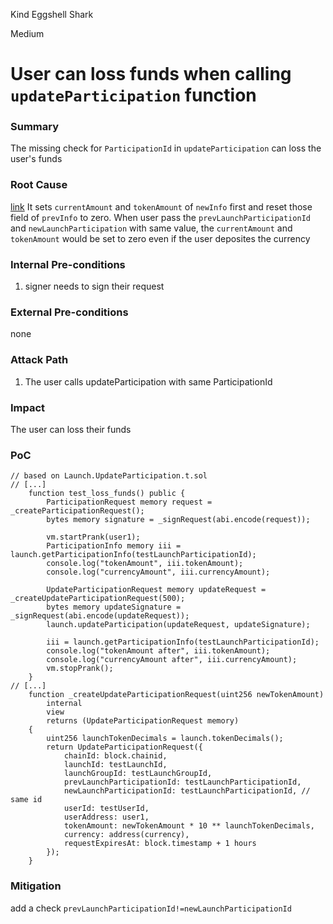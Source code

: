Kind Eggshell Shark

Medium

# User can loss funds when calling `updateParticipation` function

### Summary

The missing check for `ParticipationId` in `updateParticipation` can loss the user's funds

### Root Cause

[link](https://github.com/sherlock-audit/2025-02-rova/blob/main/rova-contracts/src/Launch.sol#L380)
It sets `currentAmount` and `tokenAmount` of `newInfo` first and reset those field of `prevInfo` to zero. When user pass the `prevLaunchParticipationId` and `newLaunchParticipation` with same value, the `currentAmount` and `tokenAmount` would be set to zero even if the user deposites the currency

### Internal Pre-conditions

1. signer needs to sign their request

### External Pre-conditions

none

### Attack Path

1. The user calls updateParticipation with same ParticipationId

### Impact

The user can loss their funds

### PoC

```solidity
// based on Launch.UpdateParticipation.t.sol
// [...]
    function test_loss_funds() public {
        ParticipationRequest memory request = _createParticipationRequest();
        bytes memory signature = _signRequest(abi.encode(request));

        vm.startPrank(user1);
        ParticipationInfo memory iii = launch.getParticipationInfo(testLaunchParticipationId);
        console.log("tokenAmount", iii.tokenAmount);
        console.log("currencyAmount", iii.currencyAmount);

        UpdateParticipationRequest memory updateRequest = _createUpdateParticipationRequest(500);
        bytes memory updateSignature = _signRequest(abi.encode(updateRequest));
        launch.updateParticipation(updateRequest, updateSignature);

        iii = launch.getParticipationInfo(testLaunchParticipationId);
        console.log("tokenAmount after", iii.tokenAmount);
        console.log("currencyAmount after", iii.currencyAmount);
        vm.stopPrank();
    }
// [...]
    function _createUpdateParticipationRequest(uint256 newTokenAmount)
        internal
        view
        returns (UpdateParticipationRequest memory)
    {
        uint256 launchTokenDecimals = launch.tokenDecimals();
        return UpdateParticipationRequest({
            chainId: block.chainid,
            launchId: testLaunchId,
            launchGroupId: testLaunchGroupId,
            prevLaunchParticipationId: testLaunchParticipationId,
            newLaunchParticipationId: testLaunchParticipationId, // same id
            userId: testUserId,
            userAddress: user1,
            tokenAmount: newTokenAmount * 10 ** launchTokenDecimals,
            currency: address(currency),
            requestExpiresAt: block.timestamp + 1 hours
        });
    }
```

### Mitigation

add a check `prevLaunchParticipationId!=newLaunchParticipationId`